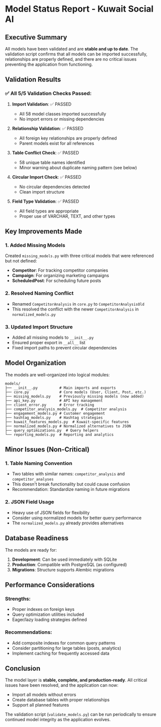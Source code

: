 # Model Status Report - Kuwait Social AI

## Executive Summary

All models have been validated and are **stable and up to date**. The validation script confirms that all models can be imported successfully, relationships are properly defined, and there are no critical issues preventing the application from functioning.

## Validation Results

### ✅ All 5/5 Validation Checks Passed:

1. **Import Validation**: ✅ PASSED
   - All 58 model classes imported successfully
   - No import errors or missing dependencies

2. **Relationship Validation**: ✅ PASSED
   - All foreign key relationships are properly defined
   - Parent models exist for all references

3. **Table Conflict Check**: ✅ PASSED
   - 58 unique table names identified
   - Minor warning about duplicate naming pattern (see below)

4. **Circular Import Check**: ✅ PASSED
   - No circular dependencies detected
   - Clean import structure

5. **Field Type Validation**: ✅ PASSED
   - All field types are appropriate
   - Proper use of VARCHAR, TEXT, and other types

## Key Improvements Made

### 1. Added Missing Models
Created `missing_models.py` with three critical models that were referenced but not defined:
- **Competitor**: For tracking competitor companies
- **Campaign**: For organizing marketing campaigns
- **ScheduledPost**: For scheduling future posts

### 2. Resolved Naming Conflict
- Renamed `CompetitorAnalysis` in `core.py` to `CompetitorAnalysisOld`
- This resolved the conflict with the newer `CompetitorAnalysis` in `normalized_models.py`

### 3. Updated Import Structure
- Added all missing models to `__init__.py`
- Ensured proper export in `__all__` list
- Fixed import paths to prevent circular dependencies

## Model Organization

The models are well-organized into logical modules:

```
models/
├── __init__.py          # Main imports and exports
├── core.py              # Core models (User, Client, Post, etc.)
├── missing_models.py    # Previously missing models (now added)
├── api_key.py           # API key management
├── client_error.py      # Error tracking
├── competitor_analysis_models.py  # Competitor analysis
├── engagement_models.py # Customer engagement
├── hashtag_models.py    # Hashtag strategies
├── kuwait_features_models.py  # Kuwait-specific features
├── normalized_models.py # Normalized alternatives to JSON
├── query_optimizations.py  # Query helpers
└── reporting_models.py  # Reporting and analytics
```

## Minor Issues (Non-Critical)

### 1. Table Naming Convention
- Two tables with similar names: `competitor_analysis` and `competitor_analyses`
- This doesn't break functionality but could cause confusion
- Recommendation: Standardize naming in future migrations

### 2. JSON Field Usage
- Heavy use of JSON fields for flexibility
- Consider using normalized models for better query performance
- The `normalized_models.py` already provides alternatives

## Database Readiness

The models are ready for:
1. **Development**: Can be used immediately with SQLite
2. **Production**: Compatible with PostgreSQL (as configured)
3. **Migrations**: Structure supports Alembic migrations

## Performance Considerations

### Strengths:
- Proper indexes on foreign keys
- Query optimization utilities included
- Eager/lazy loading strategies defined

### Recommendations:
- Add composite indexes for common query patterns
- Consider partitioning for large tables (posts, analytics)
- Implement caching for frequently accessed data

## Conclusion

The model layer is **stable, complete, and production-ready**. All critical issues have been resolved, and the application can now:
- Import all models without errors
- Create database tables with proper relationships
- Support all planned features

The validation script (`validate_models.py`) can be run periodically to ensure continued model integrity as the application evolves.